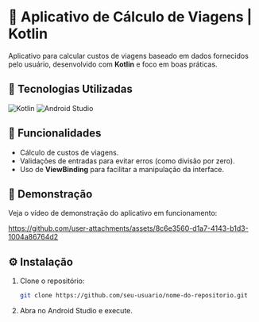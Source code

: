 
# 📱 Aplicativo de Cálculo de Viagens | Kotlin

Aplicativo para calcular custos de viagens baseado em dados fornecidos pelo usuário, desenvolvido com **Kotlin** e foco em boas práticas.

## 🔧 Tecnologias Utilizadas
![Kotlin](https://img.shields.io/badge/Kotlin-0095D5?style=for-the-badge&logo=kotlin&logoColor=white) ![Android Studio](https://img.shields.io/badge/Android_Studio-3DDC84?style=for-the-badge&logo=android-studio&logoColor=white)



## 🚀 Funcionalidades

- Cálculo de custos de viagens.
- Validações de entradas para evitar erros (como divisão por zero).
- Uso de **ViewBinding** para facilitar a manipulação da interface.

## 🎥 Demonstração

Veja o vídeo de demonstração do aplicativo em funcionamento:

https://github.com/user-attachments/assets/8c6e3560-d1a7-4143-b1d3-1004a86764d2

## ⚙️ Instalação

1. Clone o repositório:
   ```bash
   git clone https://github.com/seu-usuario/nome-do-repositorio.git
   ```

2. Abra no Android Studio e execute.
